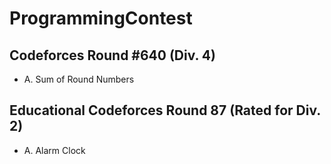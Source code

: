 # ProgrammingContest

## Codeforces Round #640 (Div. 4)
* A. Sum of Round Numbers

## Educational Codeforces Round 87 (Rated for Div. 2)
* A. Alarm Clock
